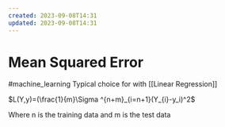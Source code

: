 ```yaml
---
created: 2023-09-08T14:31
updated: 2023-09-08T14:31
---
```

# Mean Squared Error
#machine_learning 
Typical choice for with [[Linear Regression]]

$L(Y,y)=(\frac{1}{m}\Sigma ^{n+m}_{i=n+1}(Y_{i}-y_i)^2$

Where n is the training data and m is the test data